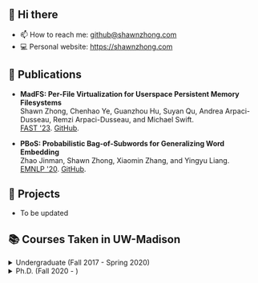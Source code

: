 ## 👋 Hi there

- 📫 How to reach me: github@shawnzhong.com
- 💻 Personal website: https://shawnzhong.com

## 📝 Publications
- **MadFS: Per-File Virtualization for Userspace Persistent Memory Filesystems**  
   Shawn Zhong, Chenhao Ye, Guanzhou Hu, Suyan Qu, Andrea Arpaci-Dusseau, Remzi Arpaci-Dusseau, and Michael Swift.  
   [FAST '23](https://www.usenix.org/conference/fast23/presentation/zhong). 
   [GitHub](https://github.com/ShawnZhong/MadFS).

- **PBoS: Probabilistic Bag-of-Subwords for Generalizing Word Embedding**  
  Zhao Jinman, Shawn Zhong, Xiaomin Zhang, and Yingyu Liang.  
  [EMNLP '20](https://aclanthology.org/2020.findings-emnlp.53). 
  [GitHub](https://github.com/jmzhao/pbos).



## 🧰 Projects

- To be updated

## 📚 Courses Taken in UW-Madison 
<details>
<summary>Undergraduate (Fall 2017 - Spring 2020)</summary>

- Fall 2017: CS 300 (Programming II), CS 352 (Digital System Fundamentals), Math 375 (Multi-Var Calc & Linear Alg), Math 431 (Probability)

- Spring 2018: CS 252 (Intro to Computer Engineering), CS 400 (Programming III), Math 240 (Discrete Math), Math 521 (Analysis), Math 541 (Modern Algebra)

- Fall 2018: CS 354 (Machine Organization), CS 514 (Numerical Analysis), CS 540 (Intro to AI), CS 577 (Algorithms), Math 632 (Stochastic Processes)

- Spring 2019: CS 536 (Compiler), CS 537 (OS), CS 564 (Database), CS 639 (Software Security) 

- Fall 2019: CS 576 (Bioinformatics), CS 640 (Network), CS 744 (Big Data Systems)

- Spring 2020: CS 759 (High Performance Computing)
</details>

<details>
<summary>Ph.D. (Fall 2020 - )</summary>

- Fall 2020: CS 703 (Program Verification & Synthesis), CS 736 (Advanced OS), CS 764 (Advanced DB), CS 838 (MLOS Seminar)

- Spring 2021: CS 524 (Intro to Optimization), CS 739 (Distributed Systems), CS 760 (Machine Learning)

- Fall 2021: CS 839 (Blockchains and Decentralized Applications), CS 839 (Persistent Memory)

- Spring 2022: CS 740 (Advanced Network), CS 839 (Machine Learning System)
  
- Fall 2022: CS 839 (Image Synthesis), ECE 439 (Introduction to Robotics)
</details>

